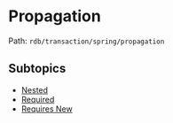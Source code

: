 # Propagation

Path: `rdb/transaction/spring/propagation`

## Subtopics
- [Nested](./nested/README.md)
- [Required](./required/README.md)
- [Requires New](./requires_new/README.md)
